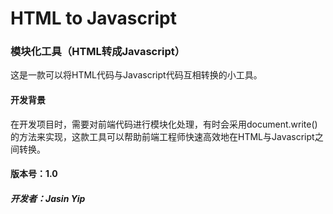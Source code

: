 HTML to Javascript
==========

### 模块化工具（HTML转成Javascript）
这是一款可以将HTML代码与Javascript代码互相转换的小工具。

#### 开发背景
在开发项目时，需要对前端代码进行模块化处理，有时会采用document.write()的方法来实现，这款工具可以帮助前端工程师快速高效地在HTML与Javascript之间转换。

#### 版本号：1.0
##### 开发者：Jasin Yip
